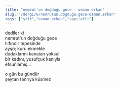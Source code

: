 ```yaml
---
title: "nemrut'un doğduğu gece - osman erkan"
slug: "/dergi/6/nemrutun.dogdugu.gece-osman.erkan"
tags: ["şiir","osman erkan","sayı:altı"]
---
```


dediler ki  
nemrut'un doğduğu gece  
tılfındır tepesinde  
ayşo; kuru ekmekle  
dudaklarını kanatan yoksul  
bir kadını, yusufçuk kanıyla  
efsunlamış...

o gün bu gündür  
şeytan tanrıya küsmez

